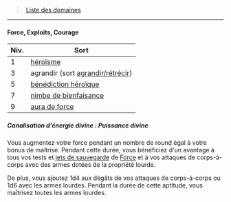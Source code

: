 ﻿---
!Generic
Id: cleric_priest_hd.md#force-exploits-courage
ParentLink: cleric_priest_hd.md#liste-des-domaines
Name: Force, Exploits, Courage
ParentName: Liste des domaines
NameLevel: 4
Attributes: {}
---
> [Liste des domaines](hd_cleric_priest_liste_des_domaines.md)

---

#### Force, Exploits, Courage

|Niv.|Sort|
|---|---|
|1|[héroïsme](hd_spells_heroisme.md)|
|3|agrandir (sort [agrandir/rétrécir](hd_spells_agrandirretrecir.md))|
|5|[bénédiction héroïque](hd_spells_benediction_heroique.md)|
|7|[nimbe de bienfaisance](hd_spells_nimbe_de_bienfaisance.md)|
|9|[aura de force](hd_spells_aura_de_force.md)|

##### Canalisation d'énergie divine : Puissance divine

Vous augmentez votre force pendant un nombre de round égal à votre bonus de maîtrise. Pendant cette durée, vous bénéficiez d'un avantage à tous vos tests et [jets de sauvegarde](hd_abilities_jets_de_sauvegarde.md) de [Force](hd_abilities_strength.md) et à vos attaques de corps-à-corps avec des armes dotées de la propriété lourde.

De plus, vous ajoutez 1d4 aux dégâts de vos attaques de corps-à-corps ou 1d6 avec les armes lourdes. Pendant la durée de cette aptitude, vous maîtrisez toutes les armes lourdes.

